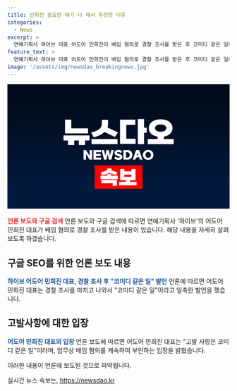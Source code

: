 ```yaml
---
title: 민희진 중요한 얘기 다 해서 후련한 이유
categories:
  - News
excerpt: >
  연예기획사 하이브 대표 어도어 민희진이 배임 혐의로 경찰 조사를 받은 후 코미디 같은 일이라며 부인하고 나왔다. 성급하고 하고 싶은 얘기가 많아서 먼저 조사를 받고 싶었다며 후련한 모습을 보였으나 배임 혐의는 계속 부인했다. 사건 관계자들은 논란이 계속될 것으로 전망된다.
feature_text: >
  연예기획사 하이브 대표 어도어 민희진이 배임 혐의로 경찰 조사를 받은 후 코미디 같은 일이라며 부인하고 나왔다. 성급하고 하고 싶은 얘기가 많아서 먼저 조사를 받고 싶었다며 후련한 모습을 보였으나 배임 혐의는 계속 부인했다. 사건 관계자들은 논란이 계속될 것으로 전망된다.
image: '/assets/img/newsdao_breakingnews.jpg'
---
```


<p><img src="/assets/img/newsdao_breakingnews.jpg" alt="flaretime 속보" /></p>

<p><b><span style="color: #ee2323;">언론 보도와 구글 검색</span></b>
언론 보도와 구글 검색에 따르면 연예기획사 '하이브'의 어도어 민희진 대표가 배임 혐의로 경찰 조사를 받은 내용이 있습니다. 해당 내용을 자세히 살펴보도록 하겠습니다.</p>

<h2 data-ke-size="size26">구글 SEO를 위한 언론 보도 내용</h2>

<p><b><span style="color: #1a5490;">하이브 어도어 민희진 대표, 경찰 조사 후 "코미디 같은 일" 발언</span></b>
언론에 따르면 어도어 민희진 대표는 경찰 조사를 마치고 나와서 "코미디 같은 일"이라고 일축한 발언을 했습니다.</p>

<h2 data-ke-size="size26">고발사항에 대한 입장</h2>

<p><b><span style="color: #1a5490;">어도어 민희진 대표의 입장</span></b>
언론 보도에 따르면 어도어 민희진 대표는 "고발 사항은 코미디 같은 일"이라며, 업무상 배임 혐의를 계속하여 부인하는 입장을 밝혔습니다.</p>

<p>이러한 내용이 언론에 보도된 것으로 파악됩니다.</p>
실시간 뉴스 속보는, <a href="https://newsdao.kr" rel="dofollow">https://newsdao.kr</a>


